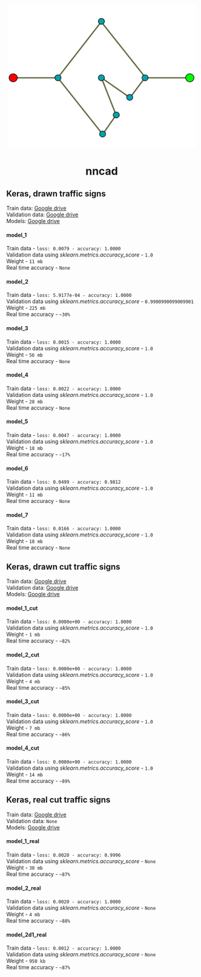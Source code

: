 <p align="center">
  <a href="https://robocadsim.readthedocs.io/en/latest/index.html">
    <img src="https://github.com/CADindustries/nncad/blob/main/nncad.png" alt="nncad logo" width="500" height="380">
  </a>
</p>
<h1 align="center">nncad</h1>

## Keras, drawn traffic signs  
Train data: [Google drive](https://drive.google.com/drive/folders/1g7sy6le5bapZ45Z3536Fn7drX0kr9PiQ?usp=sharing)  
Validation data: [Google drive](https://drive.google.com/drive/folders/1RDAGq0F0SdDNE-b_s9e5fOSlf92nFLzU?usp=sharing)  
Models: [Google drive](https://drive.google.com/drive/folders/1RtRkPHqnLdS3mPfIjyr7MnOcwZGIaBIg?usp=sharing)

#### model_1  
Train data - ```loss: 0.0079 - accuracy: 1.0000```  
Validation data using *sklearn.metrics.accuracy_score* - ```1.0```  
Weight - ```11 mb```  
Real time accuracy - ```None```  

#### model_2  
Train data - ```loss: 5.9177e-04 - accuracy: 1.0000```  
Validation data using *sklearn.metrics.accuracy_score* - ```0.9900990099009901```  
Weight - ```225 mb```  
Real time accuracy - ```~30%```  

#### model_3  
Train data - ```loss: 0.0015 - accuracy: 1.0000```  
Validation data using *sklearn.metrics.accuracy_score* - ```1.0```  
Weight - ```56 mb```  
Real time accuracy - ```None```  

#### model_4  
Train data - ```loss: 0.0022 - accuracy: 1.0000```  
Validation data using *sklearn.metrics.accuracy_score* - ```1.0```  
Weight - ```28 mb```  
Real time accuracy - ```None```  

#### model_5  
Train data - ```loss: 0.0047 - accuracy: 1.0000```  
Validation data using *sklearn.metrics.accuracy_score* - ```1.0```  
Weight - ```18 mb```  
Real time accuracy - ```~17%```  

#### model_6  
Train data - ```loss: 0.0499 - accuracy: 0.9812```  
Validation data using *sklearn.metrics.accuracy_score* - ```1.0```  
Weight - ```11 mb```  
Real time accuracy - ```None```  

#### model_7  
Train data - ```loss: 0.0166 - accuracy: 1.0000```  
Validation data using *sklearn.metrics.accuracy_score* - ```1.0```  
Weight - ```18 mb```  
Real time accuracy - ```None```  

## Keras, drawn cut traffic signs  
Train data: [Google drive](https://drive.google.com/drive/folders/1Uj7YhqyDJiq5d2ufQbI_MXe7T2-fOlk9?usp=sharing)  
Validation data: [Google drive](https://drive.google.com/drive/folders/1ASyNqf_R8IEu-vuZCp2zQ8tsAzF4KrBj?usp=sharing)  
Models: [Google drive](https://drive.google.com/drive/folders/1RtRkPHqnLdS3mPfIjyr7MnOcwZGIaBIg?usp=sharing)

#### model_1_cut  
Train data - ```loss: 0.0000e+00 - accuracy: 1.0000```  
Validation data using *sklearn.metrics.accuracy_score* - ```1.0```  
Weight - ```1 mb```  
Real time accuracy - ```~82%```  

#### model_2_cut  
Train data - ```loss: 0.0000e+00 - accuracy: 1.0000```  
Validation data using *sklearn.metrics.accuracy_score* - ```1.0```  
Weight - ```4 mb```  
Real time accuracy - ```~85%```  

#### model_3_cut  
Train data - ```loss: 0.0000e+00 - accuracy: 1.0000```  
Validation data using *sklearn.metrics.accuracy_score* - ```1.0```  
Weight - ```7 mb```  
Real time accuracy - ```~86%```  

#### model_4_cut  
Train data - ```loss: 0.0000e+00 - accuracy: 1.0000```  
Validation data using *sklearn.metrics.accuracy_score* - ```1.0```  
Weight - ```14 mb```  
Real time accuracy - ```~89%```  

## Keras, real cut traffic signs  
Train data: [Google drive](https://drive.google.com/drive/folders/12xx6VoR_AA5yHHQANVNxE6SX6QAKS5zU?usp=sharing)  
Validation data: ```None```  
Models: [Google drive](https://drive.google.com/drive/folders/1RtRkPHqnLdS3mPfIjyr7MnOcwZGIaBIg?usp=sharing)

#### model_1_real   
Train data - ```loss: 0.0020 - accuracy: 0.9996```  
Validation data using *sklearn.metrics.accuracy_score* - ```None```  
Weight - ```30 mb```  
Real time accuracy - ```~87%```  

#### model_2_real   
Train data - ```loss: 0.0020 - accuracy: 1.0000```  
Validation data using *sklearn.metrics.accuracy_score* - ```None```  
Weight - ```4 mb```  
Real time accuracy - ```~88%```  

#### model_2d1_real   
Train data - ```loss: 0.0012 - accuracy: 1.0000```  
Validation data using *sklearn.metrics.accuracy_score* - ```None```  
Weight - ```950 kb```  
Real time accuracy - ```~87%```  
